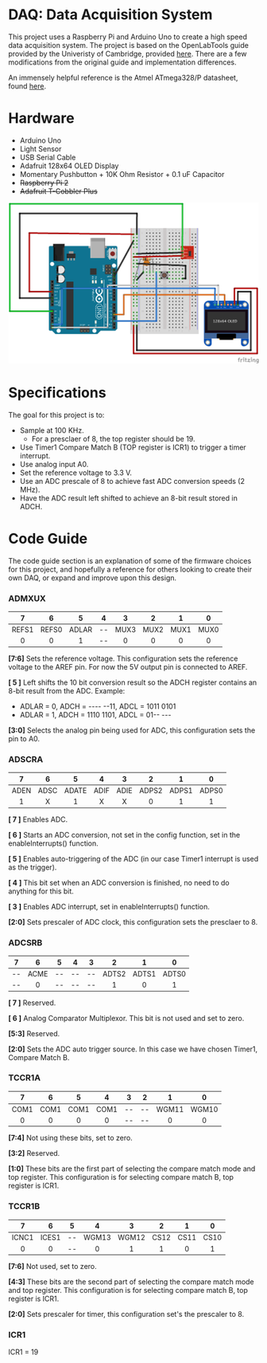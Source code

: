 # DAQ: Data Acquisition System
This project uses a Raspberry Pi and Arduino Uno to create a high speed data acquisition system. The project is based on the OpenLabTools guide provided by the Univeristy of Cambridge, provided [here](http://openlabtools.eng.cam.ac.uk/Resources/Datalog/RPi_Arduino/). There are a few modifications from the original guide and implementation differences.   

An immensely helpful reference is the Atmel ATmega328/P datasheet, found [here](http://ww1.microchip.com/downloads/en/DeviceDoc/Atmel-42735-8-bit-AVR-Microcontroller-ATmega328-328P_Datasheet.pdf).

# Hardware
   * Arduino Uno
   * Light Sensor
   * USB Serial Cable
   * Adafruit 128x64 OLED Display
   * Momentary Pushbutton + 10K Ohm Resistor + 0.1 uF Capacitor
   * ~~Raspberry Pi 2~~
   * ~~Adafruit T-Cobbler Plus~~


   ![alt text](images/Schematic.png)

# Specifications
The goal for this project is to:
- Sample at 100 KHz.
  - For a presclaer of 8, the top register should be 19.
- Use Timer1 Compare Match B (TOP register is ICR1) to trigger a timer interrupt.
- Use analog input A0.
- Set the reference voltage to 3.3 V.
- Use an ADC prescale of 8 to achieve fast ADC conversion speeds (2 MHz).
- Have the ADC result left shifted to achieve an 8-bit result stored in ADCH.

# Code Guide
The code guide section is an explanation of some of the firmware choices for this project, and hopefully a reference for others looking to create their own DAQ, or expand and improve upon this design.
### ADMXUX

|   7  |   6  |   5  |   4  |   3  |   2  |   1  |   0  |
|:----:|:----:|:----:|:----:|:----:|:----:|:----:|:----:|
|REFS1|REFS0|ADLAR|--|MUX3|MUX2|MUX1|MUX0|
|0|0|1|--|0|0|0|0|

**[7:6]** Sets the reference voltage. This configuration sets the reference voltage to the AREF pin. For now the 5V output pin is connected to AREF.

**[ 5 ]** Left shifts the 10 bit conversion result so the ADCH register contains an 8-bit result from the ADC. Example:
* ADLAR = 0, ADCH = ---- --11, ADCL = 1011 0101
* ADLAR = 1, ADCH = 1110 1101, ADCL = 01-- ---

**[3:0]** Selects the analog pin being used for ADC, this configuration sets the pin to A0.

### ADSCRA
|   7  |   6  |   5  |   4  |   3  |   2  |   1  |   0  |
|:----:|:----:|:----:|:----:|:----:|:----:|:----:|:----:|
|ADEN|ADSC|ADATE|ADIF|ADIE|ADPS2|ADPS1|ADPS0|
|1|X|1|X|X|0|1|1

**[ 7 ]** Enables ADC.

**[ 6 ]** Starts an ADC conversion, not set in the config function, set in the enableInterrupts() function.

**[ 5 ]** Enables auto-triggering of the ADC (in our case Timer1 interrupt is used as the trigger).

**[ 4 ]** This bit set when an ADC conversion is finished, no need to do anything for this bit.

**[ 3 ]** Enables ADC interrupt, set in enableInterrupts() function.

**[2:0]** Sets prescaler of ADC clock, this configuration sets the presclaer to 8.

### ADCSRB
|   7  |   6  |   5  |   4  |   3  |   2  |   1  |   0  |
|:----:|:----:|:----:|:----:|:----:|:----:|:----:|:----:|
|--|ACME|--|--|--|ADTS2|ADTS1|ADTS0|
|--|0|--|--|--|1|0|1|

**[ 7 ]** Reserved.

**[ 6 ]** Analog Comparator Multiplexor. This bit is not used and set to zero.

**[5:3]** Reserved.

**[2:0]** Sets the ADC auto trigger source. In this case we have chosen Timer1, Compare Match B.

### TCCR1A
|   7  |   6  |   5  |   4  |   3  |   2  |   1  |   0  |
|:----:|:----:|:----:|:----:|:----:|:----:|:----:|:----:|
|COM1|COM1|COM1|COM1|--|--|WGM11|WGM10|
|0|0|0|0|--|--|0|0

**[7:4]** Not using these bits, set to zero.

**[3:2]** Reserved.

**[1:0]** These bits are the first part of selecting the compare match mode and top register. This configuration is for selecting compare match B, top register is ICR1.

### TCCR1B
|   7  |   6  |   5  |   4  |   3  |   2  |   1  |   0  |
|:----:|:----:|:----:|:----:|:----:|:----:|:----:|:----:|
|ICNC1|ICES1|--|WGM13|WGM12|CS12|CS11|CS10|
|0|0|--|0|1|1|0|1|

**[7:6]** Not used, set to zero.

**[4:3]** These bits are the second part of selecting the compare match mode and top register. This configuration is for selecting compare match B, top register is ICR1.

**[2:0]** Sets prescaler for timer, this configuration set's the prescaler to 8.

### ICR1

ICR1 = 19
